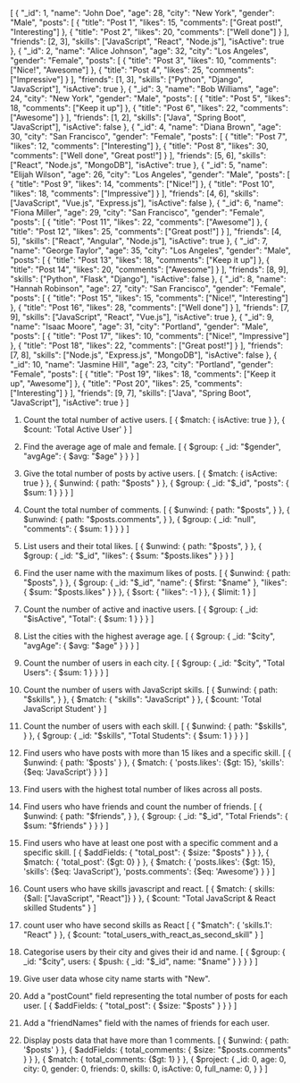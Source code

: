[
    {
      "_id": 1,
      "name": "John Doe",
      "age": 28,
      "city": "New York",
      "gender": "Male",
      "posts": [
        { "title": "Post 1", "likes": 15, "comments": ["Great post!", "Interesting"] },
        { "title": "Post 2", "likes": 20, "comments": ["Well done"] }
      ],
      "friends": [2, 3],
      "skills": ["JavaScript", "React", "Node.js"],
      "isActive": true
    },
    {
      "_id": 2,
      "name": "Alice Johnson",
      "age": 32,
      "city": "Los Angeles",
      "gender": "Female",
      "posts": [
        { "title": "Post 3", "likes": 10, "comments": ["Nice!", "Awesome"] },
        { "title": "Post 4", "likes": 25, "comments": ["Impressive"] }
      ],
      "friends": [1, 3],
      "skills": ["Python", "Django", "JavaScript"],
      "isActive": true
    },
    {
      "_id": 3,
      "name": "Bob Williams",
      "age": 24,
      "city": "New York",
      "gender": "Male",
      "posts": [
        { "title": "Post 5", "likes": 18, "comments": ["Keep it up"] },
        { "title": "Post 6", "likes": 22, "comments": ["Awesome"] }
      ],
      "friends": [1, 2],
      "skills": ["Java", "Spring Boot", "JavaScript"],
      "isActive": false
    },
    {
      "_id": 4,
      "name": "Diana Brown",
      "age": 30,
      "city": "San Francisco",
      "gender": "Female",
      "posts": [
        { "title": "Post 7", "likes": 12, "comments": ["Interesting"] },
        { "title": "Post 8", "likes": 30, "comments": ["Well done", "Great post!"] }
      ],
      "friends": [5, 6],
      "skills": ["React", "Node.js", "MongoDB"],
      "isActive": true
    },
    {
      "_id": 5,
      "name": "Elijah Wilson",
      "age": 26,
      "city": "Los Angeles",
      "gender": "Male",
      "posts": [
        { "title": "Post 9", "likes": 14, "comments": ["Nice!"] },
        { "title": "Post 10", "likes": 18, "comments": ["Impressive"] }
      ],
      "friends": [4, 6],
      "skills": ["JavaScript", "Vue.js", "Express.js"],
      "isActive": false
    },
    {
      "_id": 6,
      "name": "Fiona Miller",
      "age": 29,
      "city": "San Francisco",
      "gender": "Female",
      "posts": [
        { "title": "Post 11", "likes": 22, "comments": ["Awesome"] },
        { "title": "Post 12", "likes": 25, "comments": ["Great post!"] }
      ],
      "friends": [4, 5],
      "skills": ["React", "Angular", "Node.js"],
      "isActive": true
    },
    {
      "_id": 7,
      "name": "George Taylor",
      "age": 35,
      "city": "Los Angeles",
      "gender": "Male",
      "posts": [
        { "title": "Post 13", "likes": 18, "comments": ["Keep it up"] },
        { "title": "Post 14", "likes": 20, "comments": ["Awesome"] }
      ],
      "friends": [8, 9],
      "skills": ["Python", "Flask", "Django"],
      "isActive": false
    },
    {
      "_id": 8,
      "name": "Hannah Robinson",
      "age": 27,
      "city": "San Francisco",
      "gender": "Female",
      "posts": [
        { "title": "Post 15", "likes": 15, "comments": ["Nice!", "Interesting"] },
        { "title": "Post 16", "likes": 28, "comments": ["Well done"] }
      ],
      "friends": [7, 9],
      "skills": ["JavaScript", "React", "Vue.js"],
      "isActive": true
    },
    {
      "_id": 9,
      "name": "Isaac Moore",
      "age": 31,
      "city": "Portland",
      "gender": "Male",
      "posts": [
        { "title": "Post 17", "likes": 10, "comments": ["Nice!", "Impressive"] },
        { "title": "Post 18", "likes": 22, "comments": ["Great post!"] }
      ],
      "friends": [7, 8],
      "skills": ["Node.js", "Express.js", "MongoDB"],
      "isActive": false
    },
    {
      "_id": 10,
      "name": "Jasmine Hill",
      "age": 23,
      "city": "Portland",
      "gender": "Female",
      "posts": [
        { "title": "Post 19", "likes": 18, "comments": ["Keep it up", "Awesome"] },
        { "title": "Post 20", "likes": 25, "comments": ["Interesting"] }
      ],
      "friends": [9, 7],
      "skills": ["Java", "Spring Boot", "JavaScript"],
      "isActive": true
    }
]




1. Count the total number of active users.
[
  {
    $match: {
      isActive: true
    }
  },
  {
    $count: 'Total Active User'
  }
]



2. Find the average age of male and female.
[
  {
    $group: {
      _id: "$gender",
      "avgAge": {
        $avg: "$age"
      }
    }
  }
]



3. Give the total number of posts by active users.
[
  {
    $match: {
      isActive: true
    }
  },
  {
    $unwind: {
      path: "$posts"
    }
  },
  {
    $group: {
      _id: "$_id",
      "posts": {
        $sum: 1
      }
    }
  }
]



4. Count the total number of comments.
[
  {
    $unwind: {
      path: "$posts",
    }
  },
  {
    $unwind: {
      path: "$posts.comments",
    }
  },
  {
    $group: {
      _id: "null",
      "comments": {
        $sum: 1
      }
    }
  }
]



5. List users and their total likes.
[
  {
    $unwind: {
      path: "$posts",
    }
  },
  {
    $group: {
      _id: "$_id",
      "likes": {
        $sum: "$posts.likes"
      }
    }
  }
]



6. Find the user name with the maximum likes of posts.
[
  {
    $unwind: {
      path: "$posts",
    }
  },
  {
    $group: {
      _id: "$_id",
      "name": {
        $first: "$name"
      },
      "likes": {
        $sum: "$posts.likes"
      }
    }
  },
  {
    $sort: {
      "likes": -1
    }
  },
  {
    $limit: 1
  }
]



7. Count the number of active and inactive users.
[
  {
    $group: {
      _id: "$isActive",
      "Total": {
        $sum: 1
      }
    }
  }
]



8. List the cities with the highest average age.
[
  {
    $group: {
      _id: "$city",
      "avgAge": {
        $avg: "$age"
      }
    }
  }
]



9. Count the number of users in each city.
[
  {
    $group: {
      _id: "$city",
      "Total Users": {
        $sum: 1
      }
    }
  }
]



10. Count the number of users with JavaScript skills.
[
  {
    $unwind: {
      path: "$skills",
    }
  },
  {
    $match: {
      "skills": "JavaScript"
    }
  },
  {
    $count: 'Total JavaScript Student'
  }
]



11. Count the number of users with each skill.
[
  {
    $unwind: {
      path: "$skills",
    }
  },
  {
    $group: {
      _id: "$skills",
      "Total Students": {
        $sum: 1
      }
    }
  }
]



12. Find users who have posts with more than 15 likes and a specific skill.
[
  {
    $unwind: {
      path: '$posts'
    }
  },
  {
    $match: {
      'posts.likes': {$gt: 15},
      'skills': {$eq: 'JavaScript'}
    }
  }
]



13. Find users with the highest total number of likes across all posts.



14. Find users who have friends and count the number of friends.
[
  {
    $unwind: {
      path: "$friends",
    }
  },
  {
    $group: {
      _id: "$_id",
      "Total Friends": {
        $sum: "$friends"
      }
    }
  }
]



15. Find users who have at least one post with a specific comment and a specific skill.
[
  {
    $addFields: {
        "total_post": { $size: "$posts" }
    }
  },
  {
    $match: {
      'total_post': {$gt: 0}
    }
  },
  {
    $match: {
      'posts.likes': {$gt: 15},
      'skills': {$eq: 'JavaScript'},
      'posts.comments': {$eq: 'Awesome'}
    }
  }
]



16. Count users who have skills javascript and react.
[
  {
    $match: {
     skills: {$all: ["JavaScript", "React"]}
    }
  },
  {
    $count: "Total JavaScript & React skilled Students"
  }
]



17. count user who have second skills as React
[
  {
    "$match": {
      'skills.1': "React"
    }
  },
  {
    $count: "total_users_with_react_as_second_skill"
  }
]



18. Categorise users by their city and gives their id and name.
[
  {
    $group: {
      _id: "$city",
      users: {
        $push: {
          _id: "$_id",
          name: "$name"
        }
      }
    }
  }
]



19. Give user data whose city name starts with "New".



20. Add a "postCount" field representing the total number of posts for each user.
[
  {
    $addFields: {
        "total_post": { $size: "$posts" }
    }
  }
]



21. Add a "friendNames" field with the names of friends for each user.



22. Display posts data that have more than 1 comments.
[
  {
    $unwind: {
      path: '$posts'
    }
  },
  {
    $addFields: {
        total_comments: { $size: "$posts.comments" }
    }
  },
  {
    $match: {
      total_comments: {$gt: 1}
    }
  },
  {
    $project: {
      _id: 0,
      age: 0,
      city: 0,
      gender: 0,
      friends: 0,
      skills: 0,
      isActive: 0,
      full_name: 0,
    }
  }
]